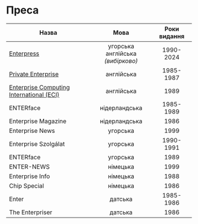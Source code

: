 # Преса

|Назва|Мова|Роки видання
|---|:---:|:---:|
|[Enterpress](pr-enterpress.md)|угорська<br>англійська *(вибірково)*|1990-2024
|[Private Enterprise](pr-private-enterprise.md)|англійська|1985-1987
|[Enterprise Computing International (ECI)](pr-eci.md)|англійська|1989
|ENTERface|нідерландська|1985-1989
|Enterprise Magazine|нідерландська|1986
|Enterprise News|угорська|1999
|Enterprise Szolgálat|угорська|1990-1991
|ENTERface|угорська|1989
|ENTER-NEWS|німецька|1999
|Enterprise Info|німецька|1988
|Chip Special|німецька|1986
|Enter|датська|1985-1986
|The Enterpriser|датська|1986
